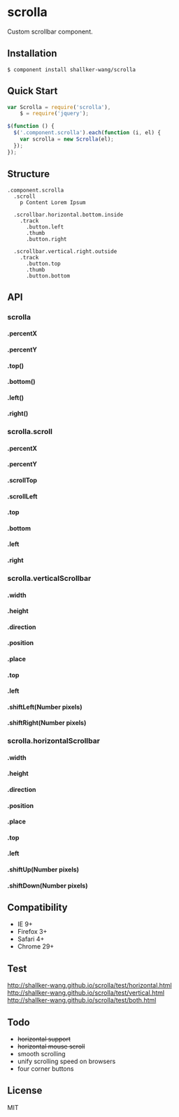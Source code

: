 scrolla
==========

Custom scrollbar component.

## Installation
```
$ component install shallker-wang/scrolla
```

## Quick Start
```javascript
var Scrolla = require('scrolla'),
    $ = require('jquery');

$(function () {
  $('.component.scrolla').each(function (i, el) {
    var scrolla = new Scrolla(el);
  });
});
```

## Structure
```jade
.component.scrolla
  .scroll
    p Content Lorem Ipsum

  .scrollbar.horizontal.bottom.inside
    .track
      .button.left
      .thumb
      .button.right

  .scrollbar.vertical.right.outside
    .track
      .button.top
      .thumb
      .button.bottom
```


## API

### scrolla
#### .percentX
#### .percentY
#### .top()
#### .bottom()
#### .left()
#### .right()

### scrolla.scroll
#### .percentX
#### .percentY
#### .scrollTop
#### .scrollLeft
#### .top
#### .bottom
#### .left
#### .right

### scrolla.verticalScrollbar
#### .width
#### .height
#### .direction
#### .position
#### .place
#### .top
#### .left
#### .shiftLeft(Number pixels)
#### .shiftRight(Number pixels)

### scrolla.horizontalScrollbar
#### .width
#### .height
#### .direction
#### .position
#### .place
#### .top
#### .left
#### .shiftUp(Number pixels)
#### .shiftDown(Number pixels)


## Compatibility
- IE 9+
- Firefox 3+
- Safari 4+
- Chrome 29+


## Test
http://shallker-wang.github.io/scrolla/test/horizontal.html   
http://shallker-wang.github.io/scrolla/test/vertical.html   
http://shallker-wang.github.io/scrolla/test/both.html   


## Todo
- ~~horizontal support~~
- ~~horizontal mouse scroll~~
- smooth scrolling
- unify scrolling speed on browsers
- four corner buttons


## License

  MIT
